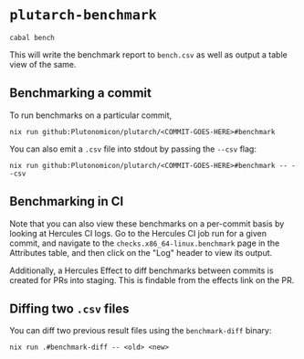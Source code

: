 # `plutarch-benchmark`

```
cabal bench
```

This will write the benchmark report to `bench.csv` as well as output a table view of the same.

## Benchmarking a commit
To run benchmarks on a particular commit,

```
nix run github:Plutonomicon/plutarch/<COMMIT-GOES-HERE>#benchmark
```

You can also emit a `.csv` file into stdout by passing the `--csv` flag:

```
nix run github:Plutonomicon/plutarch/<COMMIT-GOES-HERE>#benchmark -- --csv
```

## Benchmarking in CI

Note that you can also view these benchmarks on a per-commit basis by looking at Hercules CI logs. Go to the Hercules CI job run for a given commit, and navigate to the `checks.x86_64-linux.benchmark` page in the Attributes table, and then click on the "Log" header to view its output.

Additionally, a Hercules Effect to diff benchmarks between commits is created for PRs into staging. This is findable from the effects link on the PR.

## Diffing two `.csv` files

You can diff two previous result files using the `benchmark-diff` binary:

```
nix run .#benchmark-diff -- <old> <new>
```
